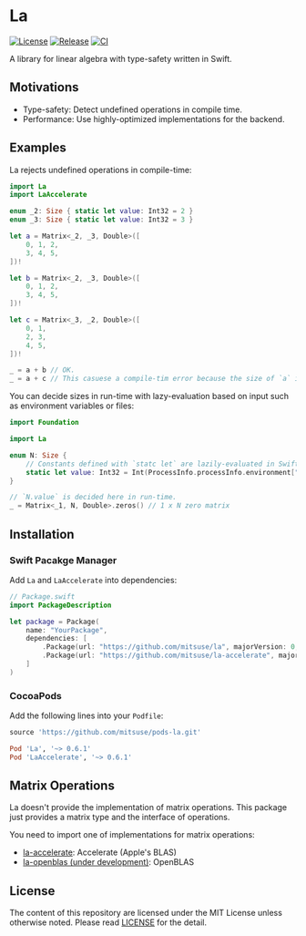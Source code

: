 # La

[![License][badge-license]][license]
[![Release][release-badge]][release]
[![CI][badge-ci]][ci]

A library for linear algebra with type-safety written in Swift.


## Motivations

- Type-safety: Detect undefined operations in compile time.
- Performance: Use highly-optimized implementations for the backend.


## Examples

La rejects undefined operations in compile-time:

```swift
import La
import LaAccelerate

enum _2: Size { static let value: Int32 = 2 }
enum _3: Size { static let value: Int32 = 3 }

let a = Matrix<_2, _3, Double>([
    0, 1, 2,
    3, 4, 5,
])!

let b = Matrix<_2, _3, Double>([
    0, 1, 2,
    3, 4, 5,
])!

let c = Matrix<_3, _2, Double>([
    0, 1,
    2, 3,
    4, 5,
])!

_ = a + b // OK.
_ = a + c // This casuese a compile-tim error because the size of `a` is not same as the one of `c`.
```

You can decide sizes in run-time with lazy-evaluation based on input such as environment variables or files:

```swift
import Foundation

import La

enum N: Size {
    // Constants defined with `statc let` are lazily-evaluated in Swift.
    static let value: Int32 = Int(ProcessInfo.processInfo.environment["MATRIX_SIZE_M"])!
}

// `N.value` is decided here in run-time.
_ = Matrix<_1, N, Double>.zeros() // 1 x N zero matrix
```


## Installation

### Swift Pacakge Manager

Add `La` and `LaAccelerate` into dependencies:

```swift
// Package.swift
import PackageDescription

let package = Package(
    name: "YourPackage",
    dependencies: [
        .Package(url: "https://github.com/mitsuse/la", majorVersion: 0, minor: 6),
        .Package(url: "https://github.com/mitsuse/la-accelerate", majorVersion: 0, minor: 6),
    ]
)
```


### CocoaPods

Add the following lines into your `Podfile`:

```ruby
source 'https://github.com/mitsuse/pods-la.git'

Pod 'La', '~> 0.6.1'
Pod 'LaAccelerate', '~> 0.6.1'
```


## Matrix Operations

La doesn't provide the implementation of matrix operations.
This package just provides a matrix type and the interface of operations.

You need to import one of implementations for matrix operations:

- [la-accelerate][github-la-accelerate]: Accelerate (Apple's BLAS)
- [la-openblas (under development)][github-la-openblas]: OpenBLAS


[github-la-accelerate]: https://github.com/mitsuse/la-accelerate
[github-la-openblas]: https://github.com/mitsuse/la-openblas


## License

The content of this repository are licensed under the MIT License unless otherwise noted.
Please read [LICENSE][license] for the detail.


[badge-license]: https://img.shields.io/badge/license-MIT-yellowgreen.svg?style=flat-square
[license]: LICENSE
[release-badge]: https://img.shields.io/github/tag/mitsuse/la.svg?style=flat-square
[badge-ci]: https://img.shields.io/travis/mitsuse/la/master.svg?style=flat-square
[ci]: https://travis-ci.org/mitsuse/la
[release]: https://github.com/mitsuse/la/releases
